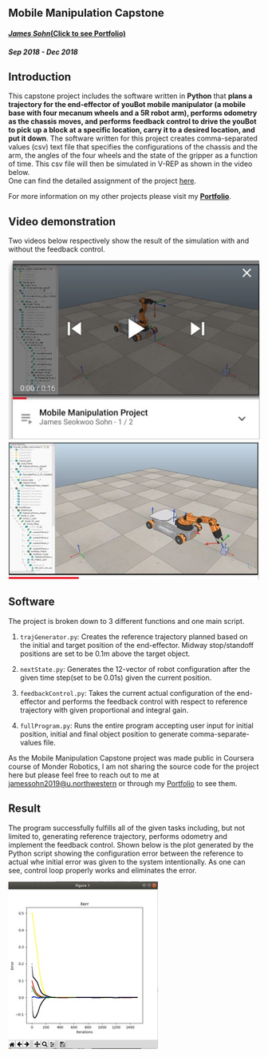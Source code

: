 ## Mobile Manipulation Capstone
#### [_James Sohn_(Click to see Portfolio)](http://sohn21c.github.io)
#### _Sep 2018 - Dec 2018_  


## Introduction
This capstone project includes the software written in **Python** that **plans a trajectory for the end-effector of youBot mobile manipulator (a mobile base with four mecanum wheels and a 5R robot arm), performs odometry as the chassis moves, and performs feedback control to drive the youBot to pick up a block at a specific location, carry it to a desired location, and put it down**. The software written for this project creates comma-separated values (csv) text file that specifies the configurations of the chassis and the arm, the angles of the four wheels and the state of the gripper as a function of time. This csv file will then be simulated in V-REP as shown in the video below.  
One can find the detailed assignment of the project [here](http://hades.mech.northwestern.edu/index.php/Mobile_Manipulation_Capstone). 

For more information on my other projects please visit my **[Portfolio](http://sohn21c.github.io)**.  

## Video demonstration
Two videos below respectively show the result of the simulation with and without the feedback control.  

[![Youtube](https://github.com/sohn21c/robotMani/blob/master/image/youtube_1.jpg)](https://youtu.be/U4uoV8PT5R8)
[![Youtube](https://github.com/sohn21c/robotMani/blob/master/image/youtube_2.jpg)](https://youtu.be/m-ZZYsA3U-c)

## Software
The project is broken down to 3 different functions and one main script.  

1. `trajGenerator.py`: Creates the reference trajectory planned based on the initial and target position of the end-effector. Midway stop/standoff positions are set to be 0.1m above the target object.  
  
2. `nextState.py`: Generates the 12-vector of robot configuration after the given time step(set to be 0.01s) given the current position.  
  
3. `feedbackControl.py`: Takes the current actual configuration of the end-effector and performs the feedback control with respect to reference trajectory with given proportional and integral gain.  
  
4. `fullProgram.py`: Runs the entire program accepting user input for initial position, initial and final object position to generate comma-separate-values file.

As the Mobile Manipulation Capstone project was made public in Coursera course of Monder Robotics, I am not sharing the source code for the project here but please feel free to reach out to me at jamessohn2019@u.northwestern or through my [Portfolio](http://sohn21c.github.io) to see them.

## Result
The program successfully fulfills all of the given tasks including, but not limited to, generating reference trajectory, performs odometry and implement the feedback control. Shown below is the plot generated by the Python script showing the configuration error between the reference to actual whe initial error was given to the system intentionally. As one can see, control loop properly works and eliminates the error.  

![plot](https://github.com/sohn21c/robotMani/blob/master/image/Plot2.jpg)


